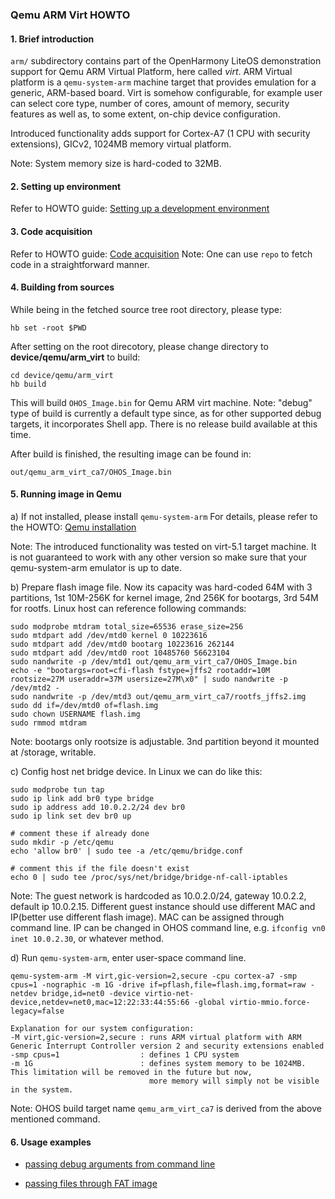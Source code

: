### Qemu ARM Virt HOWTO

#### 1. Brief introduction
`arm/` subdirectory contains part of the OpenHarmony LiteOS demonstration support for Qemu ARM Virtual Platform,
here called *virt*.
ARM Virtual platform is a `qemu-system-arm` machine target that provides emulation
for a generic, ARM-based board. Virt is somehow configurable, for example
user can select core type, number of cores, amount of memory, security features
as well as, to some extent, on-chip device configuration.

Introduced functionality adds support for Cortex-A7 (1 CPU with security extensions),
GICv2, 1024MB memory virtual platform.

Note: System memory size is hard-coded to 32MB.

#### 2. Setting up environment

Refer to HOWTO guide: [Setting up a development environment](https://gitee.com/openharmony/docs/blob/master/en/device-dev/quick-start/environment-setup.md)

#### 3. Code acquisition

Refer to HOWTO guide: [Code acquisition](https://gitee.com/openharmony/docs/blob/master/en/device-dev/get-code/source-code-acquisition.md)
Note: One can use `repo` to fetch code in a straightforward manner.

#### 4. Building from sources

While being in the fetched source tree root directory, please type:
```
hb set -root $PWD
```
After setting on the root direcotory, please change directory to **device/qemu/arm_virt** to build:

```
cd device/qemu/arm_virt
hb build
```

This will build `OHOS_Image.bin` for Qemu ARM virt machine.
Note: "debug" type of build is currently a default type since, as for other supported debug targets, it incorporates Shell app.
      There is no release build available at this time.

After build is finished, the resulting image can be found in:
```
out/qemu_arm_virt_ca7/OHOS_Image.bin
```
#### 5. Running image in Qemu

a) If not installed, please install `qemu-system-arm`
For details, please refer to the HOWTO: [Qemu installation](https://gitee.com/openharmony/device_qemu/blob/master/README.md)

Note: The introduced functionality was tested on virt-5.1 target machine. It is not guaranteed to work with any other version
      so make sure that your qemu-system-arm emulator is up to date.

b) Prepare flash image file. Now its capacity was hard-coded 64M with 3 partitions, 1st 10M-256K for kernel image, 2nd 256K for bootargs, 3rd 54M for rootfs. Linux host can reference following commands:
```
sudo modprobe mtdram total_size=65536 erase_size=256
sudo mtdpart add /dev/mtd0 kernel 0 10223616
sudo mtdpart add /dev/mtd0 bootarg 10223616 262144
sudo mtdpart add /dev/mtd0 root 10485760 56623104
sudo nandwrite -p /dev/mtd1 out/qemu_arm_virt_ca7/OHOS_Image.bin
echo -e "bootargs=root=cfi-flash fstype=jffs2 rootaddr=10M rootsize=27M useraddr=37M usersize=27M\x0" | sudo nandwrite -p /dev/mtd2 -
sudo nandwrite -p /dev/mtd3 out/qemu_arm_virt_ca7/rootfs_jffs2.img
sudo dd if=/dev/mtd0 of=flash.img
sudo chown USERNAME flash.img
sudo rmmod mtdram
```
Note: bootargs only rootsize is adjustable. 3nd partition beyond it mounted at /storage, writable.

c) Config host net bridge device. In Linux we can do like this:
```
sudo modprobe tun tap
sudo ip link add br0 type bridge
sudo ip address add 10.0.2.2/24 dev br0
sudo ip link set dev br0 up

# comment these if already done
sudo mkdir -p /etc/qemu
echo 'allow br0' | sudo tee -a /etc/qemu/bridge.conf

# comment this if the file doesn't exist
echo 0 | sudo tee /proc/sys/net/bridge/bridge-nf-call-iptables
```
Note: The guest network is hardcoded as 10.0.2.0/24, gateway 10.0.2.2, default ip 10.0.2.15. Different guest instance should use different MAC and IP(better use different flash image). MAC can be assigned through command line. IP can be changed in OHOS command line, e.g. `ifconfig vn0 inet 10.0.2.30`, or whatever method.

d) Run `qemu-system-arm`, enter user-space command line.

```
qemu-system-arm -M virt,gic-version=2,secure -cpu cortex-a7 -smp cpus=1 -nographic -m 1G -drive if=pflash,file=flash.img,format=raw -netdev bridge,id=net0 -device virtio-net-device,netdev=net0,mac=12:22:33:44:55:66 -global virtio-mmio.force-legacy=false
```


```
Explanation for our system configuration:
-M virt,gic-version=2,secure : runs ARM virtual platform with ARM Generic Interrupt Controller version 2 and security extensions enabled
-smp cpus=1                  : defines 1 CPU system
-m 1G                        : defines system memory to be 1024MB. This limitation will be removed in the future but now,
                               more memory will simply not be visible in the system.
```


Note: OHOS build target name `qemu_arm_virt_ca7` is derived from the above mentioned command.

#### 6. Usage examples

- [passing debug arguments from command line](example.md#sectiondebug)

- [passing files through FAT image](example.md#sectionfatfs)
